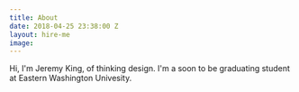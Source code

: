 ```yaml
---
title: About
date: 2018-04-25 23:38:00 Z
layout: hire-me
image: 
---
```


Hi, I'm Jeremy King, of thinking design. I'm a soon to be graduating student at Eastern Washington Univesity.
